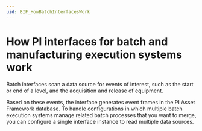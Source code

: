 ```yaml
---
uid: BIF_HowBatchInterfacesWork
---
```


# How PI interfaces for batch and manufacturing execution systems work

<!-- Static topic. No modifications usually required -->

Batch interfaces scan a data source for events of interest, such as the start or end of a level, and the acquisition and release of equipment. 

Based on these events, the interface generates event frames in the PI Asset Framework database. To handle configurations in which multiple batch execution systems manage related batch processes that you want to merge, you can configure a single interface instance to read multiple data sources.

